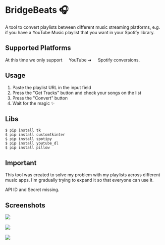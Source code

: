 
# BridgeBeats 🎧

A tool to convert playlists between different music streaming platforms, e.g. if you have a YouTube Music playlist that you want in your Spotify library.

## Supported Platforms 

At this time we only support <img height="13" width="13" src="https://cdn-icons-png.flaticon.com/256/1384/1384060.png"/> YouTube  ➜ <img height="13" width="13" src="https://upload.wikimedia.org/wikipedia/commons/thumb/8/84/Spotify_icon.svg/1982px-Spotify_icon.svg.png"/> Spotify conversions.

## Usage
1. Paste the playlist URL in the input field
2. Press the "Get Tracks" button and check your songs on the list
3. Press the "Convert" button
4. Wait for the magic ✨

## Libs
```
$ pip install tk 
$ pip install customtkinter
$ pip install spotipy
$ pip install youtube_dl
$ pip install pillow
```

## Important
This tool was created to solve my problem with my playlists across different music apps. I'm gradually trying to expand it so that everyone can use it.

API ID and Secret missing.

## Screenshots
<img src="https://i.imgur.com/ElI7wYC.png">
<br>
<br>
<img src="https://i.imgur.com/b9PoNMH.png">
<br>
<br>
<img src="https://i.imgur.com/l7bdv38.png">
